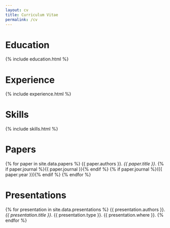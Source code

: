 ```yaml
---
layout: cv
title: Curriculum Vitae
permalink: /cv
---
```

# Education

{% include education.html %}

# Experience

{% include experience.html %}

# Skills

{% include skills.html %}

# Papers

{% for paper in site.data.papers %}
{{ paper.authors }}.
*{{ paper.title }}*.
{% if paper.journal %}{{ paper.journal }}{% endif %} {% if paper.journal %}({{ paper.year }}){% endif %}
{% endfor %}

# Presentations

{% for presentation in site.data.presentations %}
{{ presentation.authors }}.
*{{ presentation.title }}*.
{{ presentation.type }}.
{{ presentation.where }}.
{% endfor %}